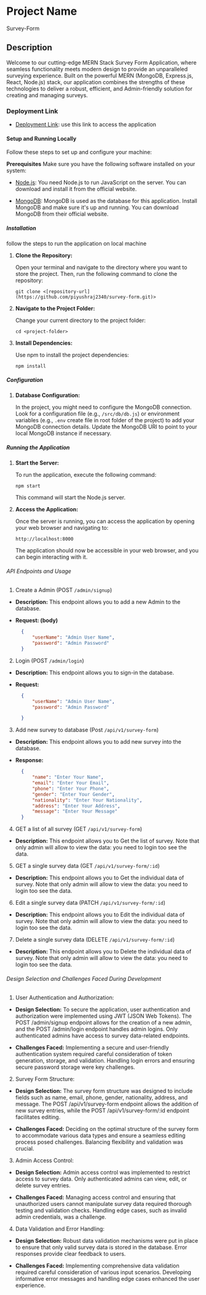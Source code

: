 # Project Name
Survey-Form

## Description
Welcome to our cutting-edge MERN Stack Survey Form Application, where seamless functionality meets modern design to provide an unparalleled surveying experience. Built on the powerful MERN (MongoDB, Express.js, React, Node.js) stack, our application combines the strengths of these technologies to deliver a robust, efficient, and Admin-friendly solution for creating and managing surveys.


### Deployment Link
- [Deployment Link](https://survey-form-eta-three.vercel.app/): use this link to access the application


#### Setup and Running Locally
Follow these steps to set up and configure your machine:

**Prerequisites**
Make sure you have the following software installed on your system:

- [Node.js](https://nodejs.org/): You need Node.js to run JavaScript on the server. You can download and install it from the official website.

- [MongoDB](https://www.mongodb.com/): MongoDB is used as the database for this application. Install MongoDB and make sure it's up and running. You can download MongoDB from their official website.

##### Installation

follow the steps to run the application on local machine

1. **Clone the Repository:**

   Open your terminal and navigate to the directory where you want to store the project. Then, run the following command to clone the repository:

   ```
   git clone <[repository-url](https://github.com/piyushraj2340/survey-form.git)>
   ```

2. **Navigate to the Project Folder:**

   Change your current directory to the project folder:

   ```
   cd <project-folder>
   ```

3. **Install Dependencies:**

   Use npm to install the project dependencies:

   ```
   npm install
   ```

##### Configuration

1. **Database Configuration:**

   In the project, you might need to configure the MongoDB connection. Look for a configuration file (e.g., `/src/db/db.js`) or environment variables (e.g., `.env` create file in root folder of the project) to add your MongoDB connection details. Update the MongoDB URI to point to your local MongoDB instance if necessary.

##### Running the Application

1. **Start the Server:**

   To run the application, execute the following command:

   ```
   npm start
   ```

   This command will start the Node.js server.

2. **Access the Application:**

   Once the server is running, you can access the application by opening your web browser and navigating to:

   ```
   http://localhost:8000
   ```

   The application should now be accessible in your web browser, and you can begin interacting with it.


###### API Endpoints and Usage

1. Create a Admin (POST `/admin/signup`)

- **Description:** This endpoint allows you to add a new Admin to the database.

- **Request: (body)**
  ```json
    {
        "userName": "Admin User Name",
        "password": "Admin Password"
    }
  ```

2. Login (POST `/admin/login`)

- **Description:** This endpoint allows you to sign-in the database.

- **Request:**
  ```json
    {
        "userName": "Admin User Name",
        "password": "Admin Password"

    }
  ```


3. Add new survey to database (Post `/api/v1/survey-form`)

- **Description:** This endpoint allows you to add new survey into the database.

- **Response:**
  ```json
    {
        "name": "Enter Your Name",
        "email": "Enter Your Email",
        "phone": "Enter Your Phone",
        "gender": "Enter Your Gender",
        "nationality": "Enter Your Nationality",
        "address": "Enter Your Address",
        "message": "Enter Your Message"
    }
  ```

4. GET a list of all survey (GET `/api/v1/survey-form`)

- **Description:** This endpoint allows you to Get the list of survey. Note that only admin will allow to view the data: you need to login too see the data.

5. GET a single survey data (GET `/api/v1/survey-form/:id`)

- **Description:** This endpoint allows you to Get the individual data of survey. Note that only admin will allow to view the data: you need to login too see the data.

6. Edit a single survey data (PATCH `/api/v1/survey-form/:id`)

- **Description:** This endpoint allows you to Edit the individual data of survey. Note that only admin will allow to view the data: you need to login too see the data.

7. Delete a single survey data (DELETE `/api/v1/survey-form/:id`)

- **Description:** This endpoint allows you to Delete the individual data of survey. Note that only admin will allow to view the data: you need to login too see the data.


###### Design Selection and Challenges Faced During Development

1. User Authentication and Authorization:

- **Design Selection:** To secure the application, user authentication and authorization were implemented using JWT (JSON Web Tokens). The POST /admin/signup endpoint allows for the creation of a new admin, and the POST /admin/login endpoint handles admin logins. Only authenticated admins have access to survey data-related endpoints.

- **Challenges Faced:** Implementing a secure and user-friendly authentication system required careful consideration of token generation, storage, and validation. Handling login errors and ensuring secure password storage were key challenges.


2. Survey Form Structure:

- **Design Selection:** The survey form structure was designed to include fields such as name, email, phone, gender, nationality, address, and message. The POST /api/v1/survey-form endpoint allows the addition of new survey entries, while the POST /api/v1/survey-form/:id endpoint facilitates editing.

- **Challenges Faced:** Deciding on the optimal structure of the survey form to accommodate various data types and ensure a seamless editing process posed challenges. Balancing flexibility and validation was crucial.

3. Admin Access Control:

- **Design Selection:** Admin access control was implemented to restrict access to survey data. Only authenticated admins can view, edit, or delete survey entries.

- **Challenges Faced:** Managing access control and ensuring that unauthorized users cannot manipulate survey data required thorough testing and validation checks. Handling edge cases, such as invalid admin credentials, was a challenge.

4. Data Validation and Error Handling:

- **Design Selection:** Robust data validation mechanisms were put in place to ensure that only valid survey data is stored in the database. Error responses provide clear feedback to users.

- **Challenges Faced:** Implementing comprehensive data validation required careful consideration of various input scenarios. Developing informative error messages and handling edge cases enhanced the user experience.